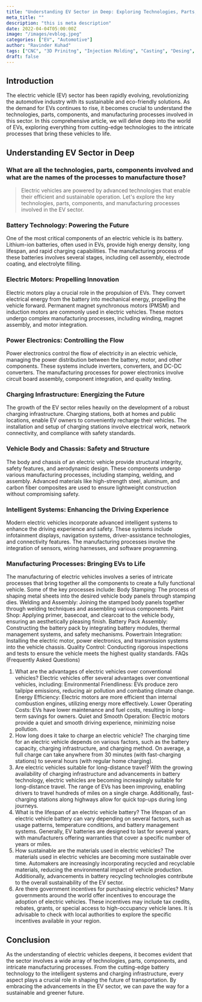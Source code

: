 ```yaml
---
title: "Understanding EV Sector in Deep: Exploring Technologies, Parts, Components, and Manufacturing Processes"
meta_title: ""
description: "this is meta description"
date: 2022-04-04T05:00:00Z
image: "/images/evblog.jpeg"
categories: ["EV", "Automotive"]
author: "Ravinder Kuhad"
tags: ["CNC", "3D Prinitng", "Injection Molding", "Casting", "Desing", "Software" ]
draft: false
---
```


## Introduction

The electric vehicle (EV) sector has been rapidly evolving, revolutionizing the automotive industry with its sustainable and eco-friendly solutions. As the demand for EVs continues to rise, it becomes crucial to understand the technologies, parts, components, and manufacturing processes involved in this sector. In this comprehensive article, we will delve deep into the world of EVs, exploring everything from cutting-edge technologies to the intricate processes that bring these vehicles to life.

## Understanding EV Sector in Deep

### What are all the technologies, parts, components involved and what are the names of the processes to manufacture those?


> Electric vehicles are powered by advanced technologies that enable their efficient and sustainable operation. Let's explore the key technologies, parts, components, and manufacturing processes involved in the EV sector.

### Battery Technology: Powering the Future

One of the most critical components of an electric vehicle is its battery. Lithium-ion batteries, often used in EVs, provide high energy density, long lifespan, and rapid charging capabilities. The manufacturing process of these batteries involves several stages, including cell assembly, electrode coating, and electrolyte filling.

### Electric Motors: Propelling Innovation

Electric motors play a crucial role in the propulsion of EVs. They convert electrical energy from the battery into mechanical energy, propelling the vehicle forward. Permanent magnet synchronous motors (PMSM) and induction motors are commonly used in electric vehicles. These motors undergo complex manufacturing processes, including winding, magnet assembly, and motor integration.

### Power Electronics: Controlling the Flow

Power electronics control the flow of electricity in an electric vehicle, managing the power distribution between the battery, motor, and other components. These systems include inverters, converters, and DC-DC converters. The manufacturing processes for power electronics involve circuit board assembly, component integration, and quality testing.

### Charging Infrastructure: Energizing the Future
The growth of the EV sector relies heavily on the development of a robust charging infrastructure. Charging stations, both at homes and public locations, enable EV owners to conveniently recharge their vehicles. The installation and setup of charging stations involve electrical work, network connectivity, and compliance with safety standards.
### Vehicle Body and Chassis: Safety and Structure
The body and chassis of an electric vehicle provide structural integrity, safety features, and aerodynamic design. These components undergo various manufacturing processes, including stamping, welding, and assembly. Advanced materials like high-strength steel, aluminum, and carbon fiber composites are used to ensure lightweight construction without compromising safety.
### Intelligent Systems: Enhancing the Driving Experience
Modern electric vehicles incorporate advanced intelligent systems to enhance the driving experience and safety. These systems include infotainment displays, navigation systems, driver-assistance technologies, and connectivity features. The manufacturing processes involve the integration of sensors, wiring harnesses, and software programming.
### Manufacturing Processes: Bringing EVs to Life
The manufacturing of electric vehicles involves a series of intricate processes that bring together all the components to create a fully functional vehicle. Some of the key processes include:
Body Stamping: The process of shaping metal sheets into the desired vehicle body panels through stamping dies.
Welding and Assembly: Joining the stamped body panels together through welding techniques and assembling various components.
Paint Shop: Applying primer, basecoat, and clearcoat to the vehicle body, ensuring an aesthetically pleasing finish.
Battery Pack Assembly: Constructing the battery pack by integrating battery modules, thermal management systems, and safety mechanisms.
Powertrain Integration: Installing the electric motor, power electronics, and transmission systems into the vehicle chassis.
Quality Control: Conducting rigorous inspections and tests to ensure the vehicle meets the highest quality standards.
FAQs (Frequently Asked Questions)
1. What are the advantages of electric vehicles over conventional vehicles?
Electric vehicles offer several advantages over conventional vehicles, including:
Environmental Friendliness: EVs produce zero tailpipe emissions, reducing air pollution and combating climate change.
Energy Efficiency: Electric motors are more efficient than internal combustion engines, utilizing energy more effectively.
Lower Operating Costs: EVs have lower maintenance and fuel costs, resulting in long-term savings for owners.
Quiet and Smooth Operation: Electric motors provide a quiet and smooth driving experience, minimizing noise pollution.
2. How long does it take to charge an electric vehicle?
The charging time for an electric vehicle depends on various factors, such as the battery capacity, charging infrastructure, and charging method. On average, a full charge can take anywhere from 30 minutes (with fast-charging stations) to several hours (with regular home charging).
3. Are electric vehicles suitable for long-distance travel?
With the growing availability of charging infrastructure and advancements in battery technology, electric vehicles are becoming increasingly suitable for long-distance travel. The range of EVs has been improving, enabling drivers to travel hundreds of miles on a single charge. Additionally, fast-charging stations along highways allow for quick top-ups during long journeys.
4. What is the lifespan of an electric vehicle battery?
The lifespan of an electric vehicle battery can vary depending on several factors, such as usage patterns, temperature conditions, and battery management systems. Generally, EV batteries are designed to last for several years, with manufacturers offering warranties that cover a specific number of years or miles.
5. How sustainable are the materials used in electric vehicles?
The materials used in electric vehicles are becoming more sustainable over time. Automakers are increasingly incorporating recycled and recyclable materials, reducing the environmental impact of vehicle production. Additionally, advancements in battery recycling technologies contribute to the overall sustainability of the EV sector.
6. Are there government incentives for purchasing electric vehicles?
Many governments around the world offer incentives to encourage the adoption of electric vehicles. These incentives may include tax credits, rebates, grants, or special access to high-occupancy vehicle lanes. It is advisable to check with local authorities to explore the specific incentives available in your region.
## Conclusion
As the understanding of electric vehicles deepens, it becomes evident that the sector involves a wide array of technologies, parts, components, and intricate manufacturing processes. From the cutting-edge battery technology to the intelligent systems and charging infrastructure, every aspect plays a crucial role in shaping the future of transportation. By embracing the advancements in the EV sector, we can pave the way for a sustainable and greener future.
